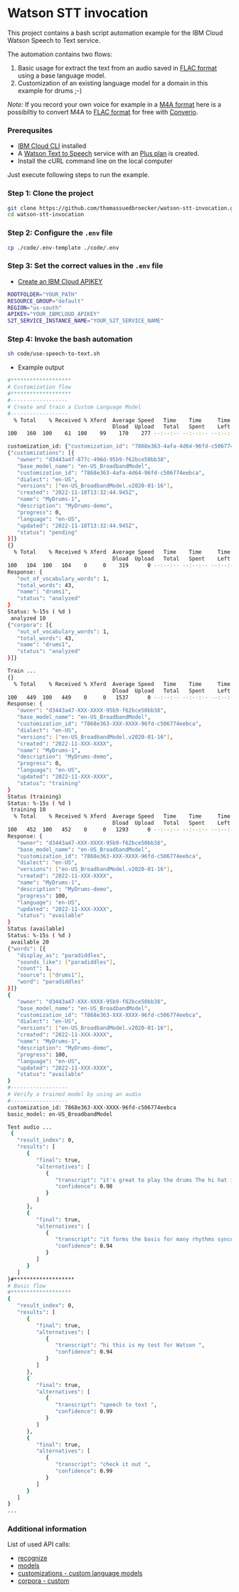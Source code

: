 # Watson STT invocation

This project contains a bash script automation example for the IBM Cloud Watson Speech to Text service.

The automation contains two flows:

1. Basic usage for extract the text from an audio saved in [FLAC format](https://simple.wikipedia.org/wiki/FLAC) using a base language model.
2. Customization of an existing language model for a domain in this example for drums ;-) 

_Note:_ If you record your own voice for example in a [M4A format](https://en.wikipedia.org/wiki/MP4_file_format) here is a possibiltiy to convert M4A to [FLAC format](https://simple.wikipedia.org/wiki/FLAC) for free with [Converio](https://convertio.co/m4a-flac/).

### Prerequsites

* [IBM Cloud CLI](https://cloud.ibm.com/docs/cli?topic=cli-getting-started) installed
* A [Watson Text to Speech](https://cloud.ibm.com/catalog/services/speech-to-text#about) service with an [Plus plan](https://cloud.ibm.com/docs/billing-usage?topic=billing-usage-changing&interface=ui) is created.
* Install the cURL command line on the local computer

Just execute following steps to run the example.

### Step 1: Clone the project

```sh
git clone https://github.com/thomassuedbroecker/watson-stt-invocation.git
cd watson-stt-invocation
```

### Step 2: Configure the `.env` file

```sh
cp ./code/.env-template ./code/.env
```

### Step 3: Set the correct values in the `.env` file

* [Create an IBM Cloud APIKEY](https://www.ibm.com/docs/en/app-connect/containers_cd?topic=servers-creating-cloud-api-key)

```sh
ROOTFOLDER="YOUR_PATH"
RESOURCE_GROUP="default"
REGION="us-south"
APIKEY="YOUR_IBMCLOUD_APIKEY"
S2T_SERVICE_INSTANCE_NAME="YOUR_S2T_SERVICE_NAME"
```

### Step 4: Invoke the bash automation

```sh
sh code/use-speech-to-text.sh
```

* Example output

```sh
#*******************
# Customization flow
#*******************
#------------------
# Create and train a Custom Language Model
#------------------
  % Total    % Received % Xferd  Average Speed   Time    Time     Time  Current
                                 Dload  Upload   Total   Spent    Left  Speed
100   160  100    61  100    99    170    277 --:--:-- --:--:-- --:--:--   458

customization_id: {"customization_id": "7868e363-4afa-4d64-96fd-c506774eebca"}
{"customizations": [{
   "owner": "d3443a47-877c-496d-95b9-f62bce50bb38",
   "base_model_name": "en-US_BroadbandModel",
   "customization_id": "7868e363-4afa-4d64-96fd-c506774eebca",
   "dialect": "en-US",
   "versions": ["en-US_BroadbandModel.v2020-01-16"],
   "created": "2022-11-18T13:32:44.945Z",
   "name": "MyDrums-1",
   "description": "MyDrums-demo",
   "progress": 0,
   "language": "en-US",
   "updated": "2022-11-18T13:32:44.945Z",
   "status": "pending"
}]}
{}
  % Total    % Received % Xferd  Average Speed   Time    Time     Time  Current
                                 Dload  Upload   Total   Spent    Left  Speed
100   104  100   104    0     0    319      0 --:--:-- --:--:-- --:--:--   330
Response: {
   "out_of_vocabulary_words": 1,
   "total_words": 43,
   "name": "drums1",
   "status": "analyzed"
}
Status: %-15s ( %d )
 analyzed 10
{"corpora": [{
   "out_of_vocabulary_words": 1,
   "total_words": 43,
   "name": "drums1",
   "status": "analyzed"
}]}

Train ...
{}
  % Total    % Received % Xferd  Average Speed   Time    Time     Time  Current
                                 Dload  Upload   Total   Spent    Left  Speed
100   449  100   449    0     0   1537      0 --:--:-- --:--:-- --:--:--  1586
Response: {
   "owner": "d3443a47-XXX-XXXX-95b9-f62bce50bb38",
   "base_model_name": "en-US_BroadbandModel",
   "customization_id": "7868e363-XXX-XXXX-96fd-c506774eebca",
   "dialect": "en-US",
   "versions": ["en-US_BroadbandModel.v2020-01-16"],
   "created": "2022-11-XXX-XXXX",
   "name": "MyDrums-1",
   "description": "MyDrums-demo",
   "progress": 0,
   "language": "en-US",
   "updated": "2022-11-XXX-XXXX",
   "status": "training"
}
Status (training)
Status: %-15s ( %d )
 training 10
  % Total    % Received % Xferd  Average Speed   Time    Time     Time  Current
                                 Dload  Upload   Total   Spent    Left  Speed
100   452  100   452    0     0   1293      0 --:--:-- --:--:-- --:--:--  1333
Response: {
   "owner": "d3443a47-XXX-XXXX-95b9-f62bce50bb38",
   "base_model_name": "en-US_BroadbandModel",
   "customization_id": "7868e363-XXX-XXXX-96fd-c506774eebca",
   "dialect": "en-US",
   "versions": ["en-US_BroadbandModel.v2020-01-16"],
   "created": "2022-11-XXX-XXXX",
   "name": "MyDrums-1",
   "description": "MyDrums-demo",
   "progress": 100,
   "language": "en-US",
   "updated": "2022-11-XXX-XXXX",
   "status": "available"
}
Status (available)
Status: %-15s ( %d )
 available 20
{"words": [{
   "display_as": "paradiddles",
   "sounds_like": ["paradiddles"],
   "count": 1,
   "source": ["drums1"],
   "word": "paradiddles"
}]}
{
   "owner": "d3443a47-XXX-XXXX-95b9-f62bce50bb38",
   "base_model_name": "en-US_BroadbandModel",
   "customization_id": "7868e363-XXX-XXXX-96fd-c506774eebca",
   "dialect": "en-US",
   "versions": ["en-US_BroadbandModel.v2020-01-16"],
   "created": "2022-11-XXX-XXXX",
   "name": "MyDrums-1",
   "description": "MyDrums-demo",
   "progress": 100,
   "language": "en-US",
   "updated": "2022-11-XXX-XXXX",
   "status": "available"
}
#------------------
# Verify a trained model by using an audio
#------------------
customization_id: 7868e363-XXX-XXXX-96fd-c506774eebca
basic_model: en-US_BroadbandModel

Test audio ...
 {
   "result_index": 0,
   "results": [
      {
         "final": true,
         "alternatives": [
            {
               "transcript": "it's great to play the drums The hi hat is something very special ",
               "confidence": 0.98
            }
         ]
      },
      {
         "final": true,
         "alternatives": [
            {
               "transcript": "it forms the basis for many rhythms syncopations are sometimes distributed with paradiddles and they are creating a fantastic rhythm together with the snare and the bass drum and a splash ",
               "confidence": 0.94
            }
         ]
      }
   ]
}#*******************
# Basic flow
#*******************
{
   "result_index": 0,
   "results": [
      {
         "final": true,
         "alternatives": [
            {
               "transcript": "hi this is my test for Watson ",
               "confidence": 0.94
            }
         ]
      },
      {
         "final": true,
         "alternatives": [
            {
               "transcript": "speech to text ",
               "confidence": 0.99
            }
         ]
      },
      {
         "final": true,
         "alternatives": [
            {
               "transcript": "check it out ",
               "confidence": 0.99
            }
         ]
      }
   ]
} 
...
```
### Additional information

List of used API calls:

* [recognize](https://cloud.ibm.com/apidocs/speech-to-text#recognize)
* [models](https://cloud.ibm.com/apidocs/speech-to-text#listmodels)
* [customizations - custom language models](https://cloud.ibm.com/apidocs/speech-to-text#createlanguagemodel)
* [corpora - custom](https://cloud.ibm.com/apidocs/speech-to-text#listcorpora)